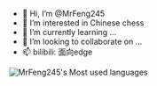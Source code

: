 - 👋 Hi, I’m @MrFeng245
- 👀 I’m interested in Chinese chess
- 🌱 I’m currently learning ...
- 💞️ I’m looking to collaborate on ...
- 📫 bilibili: 面向edge

![MrFeng245's Most used languages](https://github-readme-stats.vercel.app/api/top-langs/?username=MrFeng245&layout=compact&hide_border=true&langs_count=10)
